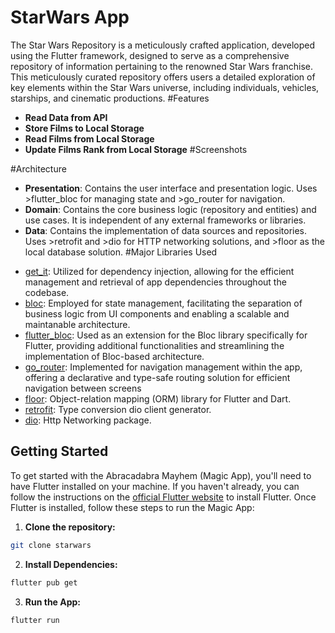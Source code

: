 # StarWars App
The Star Wars Repository is a meticulously crafted application, developed using the Flutter framework, designed to serve as a comprehensive repository of information pertaining to the renowned Star Wars franchise. This meticulously curated repository offers users a detailed exploration of key elements within the Star Wars universe, including individuals, vehicles, starships, and cinematic productions.
#Features
- **Read Data from API**
- **Store Films to Local Storage**
- **Read Films from Local Storage**
- **Update Films Rank from Local Storage**
#Screenshots

#Architecture
- **Presentation**: Contains the user interface and presentation logic. Uses >flutter_bloc for managing state and >go_router for navigation.
- **Domain**: Contains the core business logic (repository and entities) and use cases. It is independent of any external frameworks or libraries.
- **Data**: Contains the implementation of data sources and repositories. Uses >retrofit and >dio for HTTP networking solutions, and >floor as the local database solution.
#Major Libraries Used
* [get_it](https://pub.dev/packages/get_it): Utilized for dependency injection, allowing for the efficient management and retrieval of app dependencies throughout the codebase.
* [bloc](https://pub.dev/packages/bloc): Employed for state management, facilitating the separation of business logic from UI components and enabling a scalable and maintanable architecture.
* [flutter_bloc](https://pub.dev/packages/flutter_bloc): Used as an extension for the Bloc library specifically for Flutter, providing additional functionalities and streamlining the implementation of Bloc-based architecture.
* [go_router](https://pub.dev/packages/go_router): Implemented for navigation management within the app, offering a declarative and type-safe routing solution for efficient navigation between screens
* [floor](https://pub.dev/packages/floor): Object-relation mapping (ORM) library for Flutter and Dart.
* [retrofit](https://pub.dev/packages/retrofit): Type conversion dio client generator.
* [dio](https://pub.dev/packages/dio): Http Networking package.

## Getting Started
To get started with the Abracadabra Mayhem (Magic App), you'll need to have Flutter installed on your machine. If you haven't already, you can follow the instructions on the [official Flutter website](https://docs.flutter.dev/get-started/install) to install Flutter.
Once Flutter is installed, follow these steps to run the Magic App:

1. **Clone the repository:**
```bash
git clone starwars
```
2. **Install Dependencies:**
```bash
flutter pub get
```
3. **Run the App:**
```bash
flutter run
```
